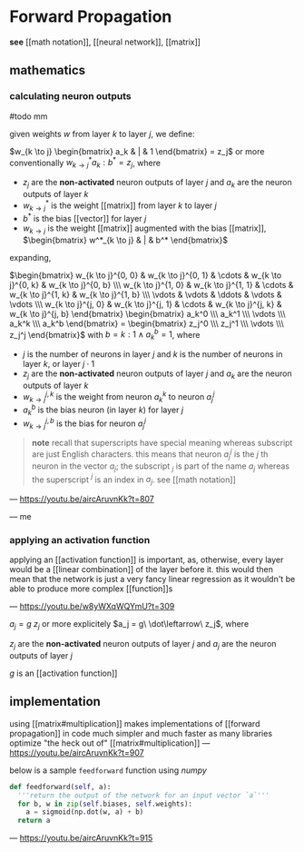 # Forward Propagation

**see** [[math notation]], [[neural network]], [[matrix]]

## mathematics

### calculating neuron outputs

#todo mm

given weights $w$ from layer $k$ to layer $j$, we define:

$w_{k \to j} \begin{bmatrix} a_k & | & 1 \end{bmatrix} = z_j$ or more conventionally $w^*_{k \to j} a_k : b^* = z_j$, where

- $z_j$ are the **non-activated** neuron outputs of layer $j$ and $a_k$ are the neuron outputs of layer $k$
- $w^*_{k \to j}$ is the weight [[matrix]] from layer $k$ to layer $j$
- $b^*$ is the bias [[vector]] for layer $j$
- $w_{k \to j}$ is the weight [[matrix]] augmented with the bias [[matrix]], $\begin{bmatrix} w^*_{k \to j} & | & b^* \end{bmatrix}$

expanding,

$\begin{bmatrix} w_{k \to j}^{0, 0} & w_{k \to j}^{0, 1} & \cdots & w_{k \to j}^{0, k} & w_{k \to j}^{0, b} \\\ w_{k \to j}^{1, 0} & w_{k \to j}^{1, 1} & \cdots & w_{k \to j}^{1, k} & w_{k \to j}^{1, b} \\\ \vdots & \vdots & \ddots & \vdots & \vdots \\\ w_{k \to j}^{j, 0} & w_{k \to j}^{j, 1} & \cdots & w_{k \to j}^{j, k} & w_{k \to j}^{j, b} \end{bmatrix} \begin{bmatrix} a_k^0 \\\ a_k^1 \\\ \vdots \\\ a_k^k \\\ a_k^b \end{bmatrix} = \begin{bmatrix} z_j^0 \\\ z_j^1 \\\ \vdots \\\ z_j^j \end{bmatrix}$ with $b = k : 1 \land a_k^b = 1$, where

- $j$ is the number of neurons in layer $j$ and $k$ is the number of neurons in layer $k$, or layer $j \cdot 1$
- $z_j$ are the **non-activated** neuron outputs of layer $j$ and $a_k$ are the neuron outputs of layer $k$
- $w_{k \to j}^{j, k}$ is the weight from neuron $a_k^k$ to neuron $a_j^j$
- $a_k^b$ is the bias neuron (in layer $k$) for layer $j$
- $w_{k \to j}^{j, b}$ is the bias for neuron $a_j^j$

> **note** recall that superscripts have special meaning whereas subscript are just English characters. this means that neuron $a_j^j$ is the $j$ th neuron in the vector $a_j$; the subscript $_j$ is part of the name $a_j$ whereas the superscript $^j$ is an index in $a_j$. see [[math notation]]

&mdash; <https://youtu.be/aircAruvnKk?t=807>

&mdash; me

### applying an activation function

applying an [[activation function]] is important, as, otherwise, every layer would be a [[linear combination]] of the layer before it. this would then mean that the network is just a very fancy linear regression as it wouldn't be able to produce more complex [[function]]s

&mdash; <https://youtu.be/w8yWXqWQYmU?t=309>

$a_j = g\ z_j$ or more explicitely $a_j = g\ \dot\leftarrow\ z_j$, where

$z_j$ are the **non-activated** neuron outputs of layer $j$ and $a_j$ are the neuron outputs of layer $j$

$g$ is an [[activation function]]

## implementation

using [[matrix#multiplication]] makes implementations of [[forward propagation]] in code much simpler and much faster as many libraries optimize "the heck out of" [[matrix#multiplication]] &mdash; <https://youtu.be/aircAruvnKk?t=907>

below is a sample `feedforward` function using _numpy_

```python
def feedforward(self, a):
  '''return the output of the network for an input vector `a`'''
  for b, w in zip(self.biases, self.weights):
    a = sigmoid(np.dot(w, a) + b)
  return a
```

&mdash; <https://youtu.be/aircAruvnKk?t=915>

